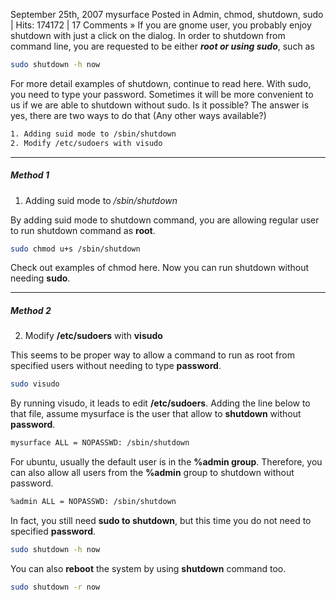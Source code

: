 September 25th, 2007 mysurface Posted in Admin, chmod, shutdown, sudo | Hits: 174172 | 17 Comments »
If you are gnome user, you probably enjoy shutdown with just a click on the dialog. In order to shutdown from command line, you are requested to be either ***root or using sudo***, such as
```bash
sudo shutdown -h now
```
For more detail examples of shutdown, continue to read here.
With sudo, you need to type your password. Sometimes it will be more convenient to us if we are able to shutdown without sudo. Is it possible?
The answer is yes, there are two ways to do that (Any other ways available?)
```bash
1. Adding suid mode to /sbin/shutdown
2. Modify /etc/sudoers with visudo
```
___
##### Method 1

1. Adding suid mode to */sbin/shutdown*

By adding suid mode to shutdown command, you are allowing regular user to run shutdown command as **root**.
```bash
sudo chmod u+s /sbin/shutdown
```
Check out examples of chmod here.
Now you can run shutdown without needing **sudo**.
___
##### Method 2

2. Modify **/etc/sudoers** with **visudo**

This seems to be proper way to allow a command to run as root from specified users without needing to type **password**.

```bash
sudo visudo
```

By running visudo, it leads to edit **/etc/sudoers**.
Adding the line below to that file, assume mysurface is the user that allow to **shutdown** without **password**.
```bash
mysurface ALL = NOPASSWD: /sbin/shutdown
```
For ubuntu, usually the default user is in the **%admin group**. Therefore, you can also allow all users from the **%admin** group to shutdown without password.
```bash
%admin ALL = NOPASSWD: /sbin/shutdown
```

In fact, you still need **sudo to shutdown**, but this time you do not need to specified **password**.
```bash
sudo shutdown -h now
```
You can also **reboot** the system by using **shutdown** command too.
```bash
sudo shutdown -r now
```
